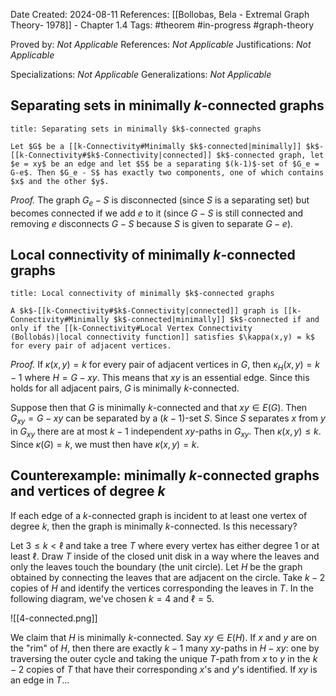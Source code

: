 Date Created: 2024-08-11
References: [[Bollobas, Bela - Extremal Graph Theory- 1978]] - Chapter 1.4
Tags: #theorem #in-progress #graph-theory 

Proved by: <i>Not Applicable</i>
References: <i>Not Applicable</i>
Justifications: <i>Not Applicable</i>

Specializations: <i>Not Applicable</i>
Generalizations: <i>Not Applicable</i>

## Separating sets in minimally $k$-connected graphs

```ad-theorem
title: Separating sets in minimally $k$-connected graphs

Let $G$ be a [[k-Connectivity#Minimally $k$-connected|minimally]] $k$-[[k-Connectivity#$k$-Connectivity|connected]] $k$-connected graph, let $e = xy$ be an edge and let $S$ be a separating $(k-1)$-set of $G_e = G-e$. Then $G_e - S$ has exactly two components, one of which contains $x$ and the other $y$.

```

<i>Proof.</i> The graph $G_e-S$ is disconnected (since $S$ is a separating set) but becomes connected if we add $e$ to it (since $G-S$ is still connected and removing $e$ disconnects $G-S$ because $S$ is given to separate $G-e$).

## Local connectivity of minimally $k$-connected graphs

```ad-theorem
title: Local connectivity of minimally $k$-connected graphs

A $k$-[[k-Connectivity#$k$-Connectivity|connected]] graph is [[k-Connectivity#Minimally $k$-connected|minimally]] $k$-connected if and only if the [[k-Connectivity#Local Vertex Connectivity (Bollobás)|local connectivity function]] satisfies $\kappa(x,y) = k$ for every pair of adjacent vertices.
```

*Proof.* If $\kappa(x,y) = k$ for every pair of adjacent vertices in $G$, then $\kappa_H(x,y) = k-1$ where $H = G-xy$. This means that $xy$ is an essential edge. Since this holds for all adjacent pairs, $G$ is minimally $k$-connected.

Suppose then that $G$ is minimally $k$-connected and that $xy\in E(G)$. Then $G_{xy} = G-xy$ can be separated by a $(k-1)$-set $S$. Since $S$ separates $x$ from $y$ in $G_{xy}$ there are at most $k-1$ independent $xy$-paths in $G_{xy}$. Then $\kappa(x,y) \leq k$. Since $\kappa(G) = k$, we must then have $\kappa(x,y) = k$.

## Counterexample: minimally $k$-connected graphs and vertices of degree $k$

If each edge of a $k$-connected graph is incident to at least one vertex of degree $k$, then the graph is minimally $k$-connected. Is this necessary?

Let $3 \leq k < \ell$ and take a tree $T$ where every vertex has either degree 1 or at least $\ell$. Draw $T$ inside of the closed unit disk in a way where the leaves and only the leaves touch the boundary (the unit circle). Let $H$ be the graph obtained by connecting the leaves that are adjacent on the circle. Take $k-2$ copies of $H$ and identify the vertices corresponding the leaves in $T$. In the following diagram, we've chosen $k = 4$ and $\ell = 5$.

![[4-connected.png]]

We claim that $H$ is minimally $k$-connected. Say $xy \in E(H)$. If $x$ and $y$ are on the "rim" of $H$, then there are exactly $k-1$ many $xy$-paths in $H-xy$: one by traversing the outer cycle and taking the unique $T$-path from $x$ to $y$ in the $k-2$ copies of $T$ that have their corresponding $x$'s and $y$'s identified. If $xy$ is an edge in $T$...


